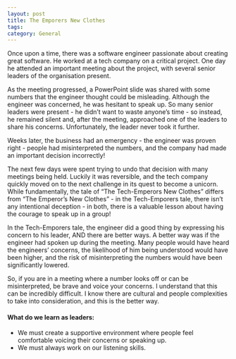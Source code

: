 ```yaml
---
layout: post
title: The Emporers New Clothes
tags: 
category: General
---
```


Once upon a time, there was a software engineer passionate about creating great software. He worked at a tech company on a critical project. One day he attended an important meeting about the project, with several senior leaders of the organisation present.

As the meeting progressed, a PowerPoint slide was shared with some numbers that the engineer thought could be misleading. Although the engineer was concerned, he was hesitant to speak up. So many senior leaders were present - he didn’t want to waste anyone’s time - so instead, he remained silent and, after the meeting, approached one of the leaders to share his concerns. Unfortunately, the leader never took it further.

Weeks later, the business had an emergency - the engineer was proven right - people had misinterpreted the numbers, and the company had made an important decision incorrectly!

The next few days were spent trying to undo that decision with many meetings being held. Luckily it was reversible, and the tech company quickly moved on to the next challenge in its quest to become a unicorn.
While fundamentally, the tale of “The Tech-Emperors New Clothes” differs from “The Emperor’s New Clothes” - in the Tech-Emporers tale, there isn’t any intentional deception - in both, there is a valuable lesson about having the courage to speak up in a group!

In the Tech-Emporers tale, the engineer did a good thing by expressing his concern to his leader, AND there are better ways.
A better way was if the engineer had spoken up during the meeting. Many people would have heard the engineers’ concerns, the likelihood of him being understood would have been higher, and the risk of misinterpreting the numbers would have been significantly lowered.

So, if you are in a meeting where a number looks off or can be misinterpreted, be brave and voice your concerns. I understand that this can be incredibly difficult. I know there are cultural and people complexities to take into consideration, and this is the better way.

#### What do we learn as leaders:

* We must create a supportive environment where people feel comfortable voicing their concerns or speaking up.
* We must always work on our listening skills.
